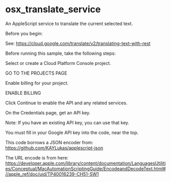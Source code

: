 # osx_translate_service
An AppleScript service to translate the current selected text.


Before you begin:

See: https://cloud.google.com/translate/v2/translating-text-with-rest

Before running this sample, take the following steps:

Select or create a Cloud Platform Console project.

GO TO THE PROJECTS PAGE

Enable billing for your project.

ENABLE BILLING

Click Continue to enable the API and any related services.

On the Credentials page, get an API key.

Note: If you have an existing API key, you can use that key.

You must fill in your Google API key into the code, near the top.

This code borrows a JSON encoder from:
https://github.com/KAYLukas/applescript-json

The URL encode is from here:
https://developer.apple.com/library/content/documentation/LanguagesUtilities/Conceptual/MacAutomationScriptingGuide/EncodeandDecodeText.html#//apple_ref/doc/uid/TP40016239-CH51-SW1

